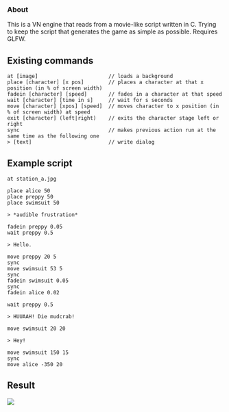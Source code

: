 
### About ###

This is a VN engine that reads from a movie-like script written in C.
Trying to keep the script that generates the game as simple as possible.
Requires GLFW.

## Existing commands ##
```
at [image]                       // loads a background
place [character] [x pos]        // places a character at that x position (in % of screen width) 
fadein [character] [speed]       // fades in a character at that speed
wait [character] [time in s]     // wait for s seconds
move [character] [xpos] [speed]  // moves character to x position (in % of screen width) at speed
exit [character] (left|right)    // exits the character stage left or right
sync                             // makes previous action run at the same time as the following one
> [text]                         // write dialog

```

## Example script ##
```
at station_a.jpg

place alice 50
place preppy 50
place swimsuit 50

> *audible frustration*

fadein preppy 0.05
wait preppy 0.5

> Hello.

move preppy 20 5
sync
move swimsuit 53 5
sync
fadein swimsuit 0.05
sync
fadein alice 0.02 

wait preppy 0.5 

> HUUAAH! Die mudcrab!

move swimsuit 20 20

> Hey!

move swimsuit 150 15 
sync
move alice -350 20
```

## Result ##
![](https://media.giphy.com/media/hpcP3e9JeHi4JGG0AM/giphy.gif)
